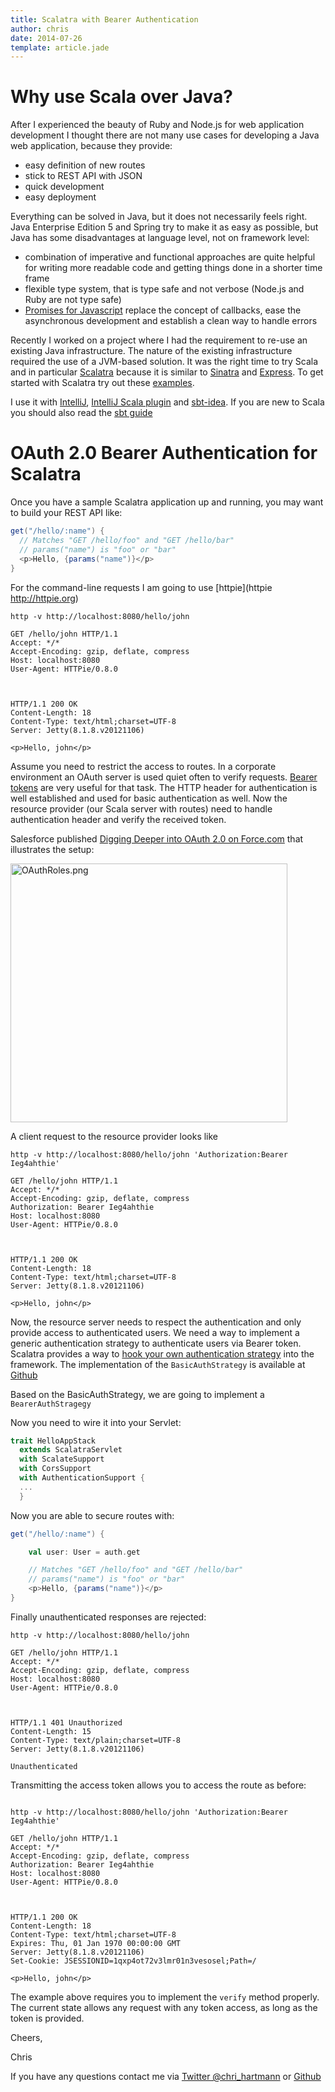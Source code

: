 ```yaml
---
title: Scalatra with Bearer Authentication
author: chris
date: 2014-07-26
template: article.jade
---
```


# Why use Scala over Java?

After I experienced the beauty of Ruby and Node.js for web application development I thought there are not many use cases for developing a Java web application, because they provide:

- easy definition of new routes
- stick to REST API with JSON
- quick development
- easy deployment

Everything can be solved in Java, but it does not necessarily feels right. Java Enterprise Edition 5 and Spring try to make it as easy as possible, but Java has some disadvantages at language level, not on framework level:

- combination of imperative and functional approaches are quite helpful for writing more readable code and getting things done in a shorter time frame
- flexible type system, that is type safe and not verbose (Node.js and Ruby are not type safe)
- [Promises for Javascript](http://www.html5rocks.com/en/tutorials/es6/promises/) replace the concept of callbacks, ease the asynchronous development and establish a clean way to handle errors

Recently I worked on a project where I had the requirement to re-use an existing Java infrastructure. The nature of the existing infrastructure required the use of a JVM-based solution. It was the right time to try Scala and in particular [Scalatra](http://www.scalatra.org) because it is similar to [Sinatra](http://www.sinatrarb.com/) and [Express](http://expressjs.com/). To get started with Scalatra try out these [examples](https://github.com/scalatra/scalatra-website-examples).

I use it with [IntelliJ](http://www.jetbrains.com/idea/), [IntelliJ Scala plugin](http://blog.jetbrains.com/scala/2013/11/18/built-in-sbt-support-in-intellij-idea-13/) and [sbt-idea](https://github.com/mpeltonen/sbt-idea). If you are new to Scala you should also read the [sbt guide](http://www.scala-sbt.org/0.13/tutorial/index.html)

# OAuth 2.0 Bearer Authentication for Scalatra

Once you have a sample Scalatra application up and running, you may want to build your REST API like:

```scala
get("/hello/:name") {
  // Matches "GET /hello/foo" and "GET /hello/bar"
  // params("name") is "foo" or "bar"
  <p>Hello, {params("name")}</p>
}
```

For the command-line requests I am going to use [httpie](httpie http://httpie.org)

```code
http -v http://localhost:8080/hello/john

GET /hello/john HTTP/1.1
Accept: */*
Accept-Encoding: gzip, deflate, compress
Host: localhost:8080
User-Agent: HTTPie/0.8.0



HTTP/1.1 200 OK
Content-Length: 18
Content-Type: text/html;charset=UTF-8
Server: Jetty(8.1.8.v20121106)

<p>Hello, john</p>
```

Assume you need to restrict the access to routes. In a corporate environment an OAuth server is used quiet often to verify requests. [Bearer tokens](http://tools.ietf.org/html/rfc6750) are very useful for that task. The HTTP header for authentication is well established and used for basic authentication as well. Now the resource provider (our Scala server with routes) need to handle authentication header and verify the received token. 

Salesforce published [Digging Deeper into OAuth 2.0 on Force.com](https://developer.salesforce.com/page/Digging_Deeper_into_OAuth_2.0_on_Force.com) that illustrates the setup:

<img alt="OAuthRoles.png" src="https://s3.amazonaws.com/dfc-wiki/en/images/6/6f/OAuthRoles.png" width="443" height="414">

A client request to the resource provider looks like

```code
http -v http://localhost:8080/hello/john 'Authorization:Bearer Ieg4ahthie'

GET /hello/john HTTP/1.1
Accept: */*
Accept-Encoding: gzip, deflate, compress
Authorization: Bearer Ieg4ahthie
Host: localhost:8080
User-Agent: HTTPie/0.8.0



HTTP/1.1 200 OK
Content-Length: 18
Content-Type: text/html;charset=UTF-8
Server: Jetty(8.1.8.v20121106)

<p>Hello, john</p>

```

Now, the resource server needs to respect the authentication and only provide access to authenticated users. We need a way to implement a generic authentication strategy to authenticate users via Bearer token. Scalatra provides a way to [hook your own authentication strategy](http://www.scalatra.org/2.3/guides/http/authentication.html) into the framework. The implementation of the `BasicAuthStrategy` is available at [Github](https://github.com/scalatra/scalatra/blob/2.3.x/auth/src/main/scala/org/scalatra/auth/strategy/BasicAuthStrategy.scala)

Based on the BasicAuthStrategy, we are going to implement a `BearerAuthStragegy`


<style type="text/css">
.gist {
  font-size: 12px;
}
</style>
<script src="https://gist.github.com/chris-rock/9cc43202ecbd57ad1f4b.js"></script>

Now you need to wire it into your Servlet:

```scala 
trait HelloAppStack
  extends ScalatraServlet
  with ScalateSupport
  with CorsSupport
  with AuthenticationSupport {
  ...
  }
```

Now you are able to secure routes with:

```scala
get("/hello/:name") {

    val user: User = auth.get

    // Matches "GET /hello/foo" and "GET /hello/bar"
    // params("name") is "foo" or "bar"
    <p>Hello, {params("name")}</p>
}

```

Finally unauthenticated responses are rejected:

```code 
http -v http://localhost:8080/hello/john

GET /hello/john HTTP/1.1
Accept: */*
Accept-Encoding: gzip, deflate, compress
Host: localhost:8080
User-Agent: HTTPie/0.8.0



HTTP/1.1 401 Unauthorized
Content-Length: 15
Content-Type: text/plain;charset=UTF-8
Server: Jetty(8.1.8.v20121106)

Unauthenticated
```

Transmitting the access token allows you to access the route as before:

```code

http -v http://localhost:8080/hello/john 'Authorization:Bearer Ieg4ahthie'

GET /hello/john HTTP/1.1
Accept: */*
Accept-Encoding: gzip, deflate, compress
Authorization: Bearer Ieg4ahthie
Host: localhost:8080
User-Agent: HTTPie/0.8.0



HTTP/1.1 200 OK
Content-Length: 18
Content-Type: text/html;charset=UTF-8
Expires: Thu, 01 Jan 1970 00:00:00 GMT
Server: Jetty(8.1.8.v20121106)
Set-Cookie: JSESSIONID=1qxp4ot72v3lmr01n3vesosel;Path=/

<p>Hello, john</p>

```

The example above requires you to implement the `verify` method properly. The current state allows any request with any token access, as long as the token is provided. 

Cheers,

Chris

If you have any questions contact me via [Twitter @chri_hartmann](https://twitter.com/chri_hartmann) or [Github](https://github.com/chris-rock)